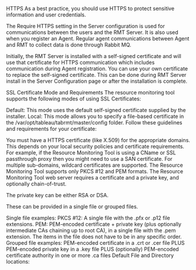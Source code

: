 HTTPS
As a best practice, you should use HTTPS to protect sensitive information and user credentials.

The Require HTTPS setting in the Server configuration is used for communications between the users and the RMT Server. It is also used when you register an Agent. Regular agent communications between Agent and RMT to collect data is done through Rabbit MQ.

Initially, the RMT Server is installed with a self-signed certificate and will use that certificate for HTTPS communication which includes communication during Agent registration. You can use your own certificate to replace the self-signed certificate. This can be done during RMT Server install in the Server Configuration page or after the installation is complete.

SSL Certificate Mode and Requirements
The resource monitoring tool supports the following modes of using SSL Certificates:

Default: This mode uses the default self-signed certificate supplied by the installer.
Local: This mode allows you to specify a file-based certificate in the /var/opt/tableau/tabrmt/master/config folder.
Follow these guidelines and requirements for your certificate:

You must have a HTTPS certificate (like X.509) for the appropriate domains. This depends on your local security policies and certificate requirements. For example, if the Resource Monitoring Tool is using a CName or SSL passthrough proxy then you might need to use a SAN certificate. For multiple sub-domains, wildcard certificates are supported.
The Resource Monitoring Tool supports only PKCS #12 and PEM formats.
The Resource Monitoring Tool web server requires a certificate and a private key, and optionally chain-of-trust.

The private key can be either RSA or DSA.

These can be provided in a single file or grouped files.

Single file examples:
PKCS #12: A single file with the .pfx or .p12 file extensions.
PEM: PEM-encoded certificate + private key (plus optionally intermediate CAs chaining up to root CA), in a single file with the .pem extension. The items in the file does not have to be in any specific order.
Grouped file examples:
PEM-encoded certificate in a .crt or .cer file PLUS
PEM-encoded private key in a .key file PLUS (optionally)
PEM-encoded certificate authority in one or more .ca files
Default File and Directory locations:
